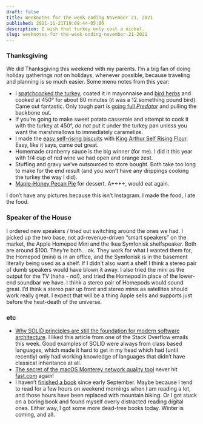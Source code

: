 ```yaml
---
draft: false
title: Weeknotes for the week ending November 21, 2021
published: 2021-11-21T19:09:44-05:00
description: I wish that turkey only cost a nickel.
slug: weeknotes-for-the-week-ending-november-21-2021
---
```


### Thanksgiving
We did Thanksgiving this weekend with my parents. I’m a big fan of doing holiday gatherings _not_ on holidays, whenever possible, because traveling and planning is so much easier. Some menu notes from this year:
- I [spatchcocked the turkey](https://www.seriouseats.com/how-to-spatchcock-cook-turkey-thanksgiving-fast-easy-way-spatchcocked), coated it in mayonnaise and [bird herbs](https://www.generalstorepr.com/product/bird-herbs/317595) and cooked at 450° for about 80 minutes (it was a 12.something pound bird). Came out fantastic. Only tough part is [going full _Predator_](https://www.youtube.com/watch?v=CjWVWLTAHaU) and pulling the backbone out.
- If you’re going to make sweet potato casserole and attempt to cook it with the turkey at 450°, _do not_ put it under the turkey pan unless you want the marshmallows to immediately caramelize.
- I made the [easy self-rising biscuits](https://www.kingarthurbaking.com/recipes/easy-self-rising-biscuits-recipe) with [King Arthur Self Rising Flour](https://shop.kingarthurbaking.com/items/unbleached-self-rising-flour). Easy, like it says, came out great.
- Homemade cranberry sauce is the big winner (for me). I did it this year with 1/4 cup of red wine we had open and orange zest.
- Stuffing and gravy we’ve outsourced to store bought. Both take too long to make for the end result (and you won’t have any drippings cooking the turkey the way I did).
- [Maple-Honey Pecan Pie](https://cooking.nytimes.com/recipes/1022734-maple-honey-pecan-pie?smid=yt-nytfood&smtyp=cur?ftag=MSF0951a18) for dessert. A++++, would eat again.

I don’t have any pictures because this isn’t Instagram. I made the food, I ate the food.

### Speaker of the House
I ordered new speakers / tried out switching around the ones we had. I picked up the two base, not ad-revenue-driven “smart speakers” on the market, the Apple Homepod Mini and the Ikea Symfonisk shelfspeaker. Both are around $100. They’re both… ok. They work for what I wanted them for, the Homepod (mini) is in an office, and the Symfonisk is in the basement literally being used as a shelf. If I didn’t also want a shelf I think a stereo pair of dumb speakers would have blown it away. I also tried the mini as the output for the TV (haha - no!), and tried the Homepod in place of the lower-end soundbar we have. I think a stereo pair of Homepods would sound great. I’d think a stereo pair up front and stereo minis as satellites should work really great. I expect that will be a thing Apple sells and supports just before the heat-death of the universe.

### etc
- [Why SOLID principles are still the foundation for modern software architecture](https://stackoverflow.blog/2021/11/01/why-solid-principles-are-still-the-foundation-for-modern-software-architecture/). I liked this article from one of the Stack Overflow emails this week. Good examples of SOLID were always from class based languages, which made it hard to get in my head which had (until recently) only had working knowledge of languages that didn’t have classical inheritance at all.
- [The secret of the macOS Monterey network quality tool](https://danpetrov.xyz/macos/2021/11/14/analysing-network-quality-macos.html) never hit [fast.com](https://fast.com) again!
- I haven’t [finished a book](https://www.builtwith.coffee/books) since early September. Maybe because I tend to read for a few hours on weekend mornings when I am reading a lot, and those hours have been replaced with mountain biking. Or I got stuck on a boring book and found myself overly distracted reading digital ones. Either way, I got some more dead-tree books today. Winter is coming, and all.